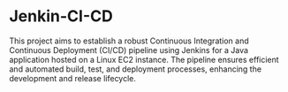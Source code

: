 # Jenkin-CI-CD
This project aims to establish a robust Continuous Integration and Continuous Deployment (CI/CD) pipeline using Jenkins for a Java application hosted on a Linux EC2 instance. The pipeline ensures efficient and automated build, test, and deployment processes, enhancing the development and release lifecycle.
